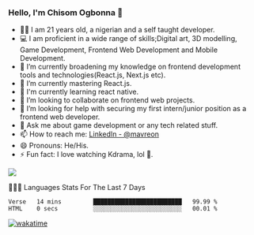 ### Hello, I'm Chisom Ogbonna 👋
- 👦🏿 I am 21 years old, a nigerian and a self taught developer.
- 💻 I am proficient in a wide range of skills;Digital art, 3D modelling, Game Development, Frontend Web Development and Mobile Development.
- 🔭 I’m currently broadening my knowledge on frontend development tools and technologies(React.js, Next.js etc).
- 🌱 I’m currently mastering React.js.
- 🍃 I'm currently learning react native.
- 👯 I’m looking to collaborate on frontend web projects.
- 🤔 I’m looking for help with securing my first intern/junior position as a frontend web developer.
- 💬 Ask me about game development or any tech related stuff.
- 📫 How to reach me: [LinkedIn - @mavreon](https://www.linkedin.com/in/mavreon/)
- 😄 Pronouns: He/His.
- ⚡ Fun fact: I love watching Kdrama, lol 🤣.

<img src = "https://github-readme-stats.vercel.app/api?username=mavreon&&show_icons=true&title_color=ffffff&icon_color=bb2acf&text_color=daf7dc&bg_color=151515"/>

👨🏿‍💻 Languages Stats For The Last 7 Days

<!--START_SECTION:waka-->

```text
Verse   14 mins         █████████████████████████   99.99 %
HTML    0 secs          ░░░░░░░░░░░░░░░░░░░░░░░░░   00.01 %
```

<!--END_SECTION:waka-->
[![wakatime](https://wakatime.com/badge/user/b3eff457-1de7-4ef9-9a2b-c8f23bae0969.svg)](https://wakatime.com/@b3eff457-1de7-4ef9-9a2b-c8f23bae0969)
